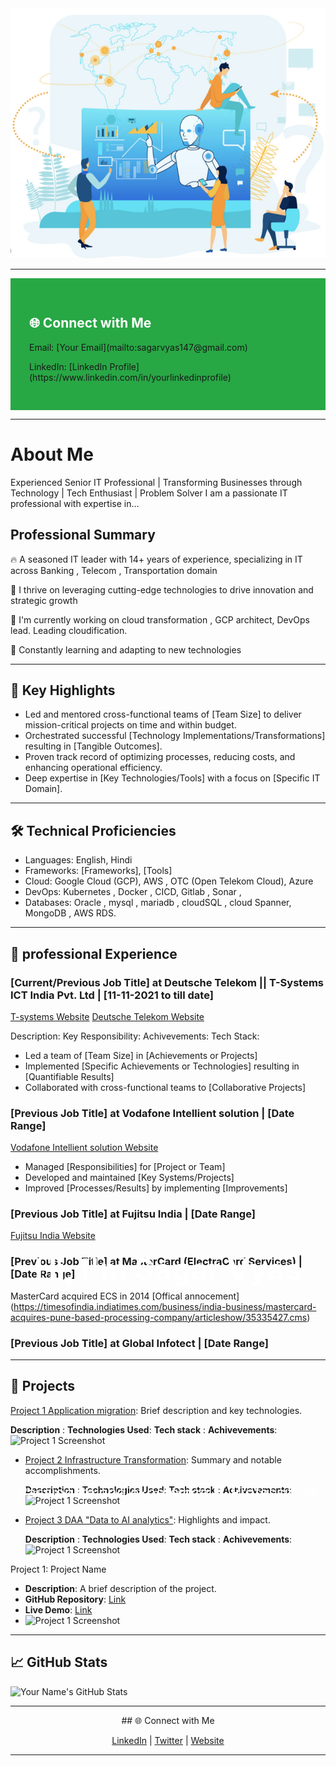 <!-- Section 1: profile image -->
<div align="center">
  <img src="AI-professional-image.jpg" width="800" height="400" alt="Header Image">
  <h1 style="position: absolute; top: 50%; left: 50%; transform: translate(-50%, -50%); color: white; font-size: 3rem;">Hi, I'm Sagar Vyas</h1>
  <p style="position: absolute; top: 60%; left: 50%; transform: translate(-50%, -50%); color: white; font-size: 1.5rem;">Passionate and expereince IT Professional</p>
</div>

---

<!-- Section 2: Connect with Me -->
<div align="left" style="background-color: #28A745; padding: 30px;">
  <h2 style="color: white;">🌐 Connect with Me</h2>
  <p>Email: [Your Email](mailto:sagarvyas147@gmail.com)</p>
  <p>LinkedIn: [LinkedIn Profile](https://www.linkedin.com/in/yourlinkedinprofile)</p>
</div>

---

# About Me

Experienced Senior IT Professional | Transforming Businesses through Technology | Tech Enthusiast | Problem Solver
I am a passionate IT professional with expertise in...

## Professional Summary

🔥 A seasoned IT leader with 14+ years of experience, specializing in IT across Banking , Telecom , Transportation domain

🚀 I thrive on leveraging cutting-edge technologies to drive innovation and strategic growth

🔭 I'm currently working on cloud transformation , GCP architect, DevOps lead. Leading cloudification.

🌱 Constantly learning and adapting to new technologies


---

## 💼 Key Highlights

- Led and mentored cross-functional teams of [Team Size] to deliver mission-critical projects on time and within budget.
- Orchestrated successful [Technology Implementations/Transformations] resulting in [Tangible Outcomes].
- Proven track record of optimizing processes, reducing costs, and enhancing operational efficiency.
- Deep expertise in [Key Technologies/Tools] with a focus on [Specific IT Domain].

---

## 🛠️ Technical Proficiencies

- Languages: English, Hindi
- Frameworks: [Frameworks], [Tools]
- Cloud: Google Cloud (GCP), AWS , OTC (Open Telekom Cloud), Azure
- DevOps: Kubernetes , Docker , CICD, Gitlab , Sonar ,
- Databases: Oracle , mysql , mariadb , cloudSQL , cloud Spanner, MongoDB , AWS RDS.

---

## 💼 professional Experience

### [Current/Previous Job Title] at Deutsche Telekom || T-Systems ICT India Pvt. Ltd  | [11-11-2021 to till date]

[T-systems Website](https://www.t-systems.com/in/en) 
[Deutsche Telekom Website](https://www.telekom.com/en/company/companyprofile/company-profile-625808)

Description:
Key Responsibility:
Achivevements:
Tech Stack:
- Led a team of [Team Size] in [Achievements or Projects]
- Implemented [Specific Achievements or Technologies] resulting in [Quantifiable Results]
- Collaborated with cross-functional teams to [Collaborative Projects]

### [Previous Job Title] at Vodafone Intellient solution | [Date Range]

[Vodafone Intellient solution Website](https://www.vodafone.com/careers/professional-career-areas/shared-services)

- Managed [Responsibilities] for [Project or Team]
- Developed and maintained [Key Systems/Projects]
- Improved [Processes/Results] by implementing [Improvements]

### [Previous Job Title] at Fujitsu India | [Date Range]
[Fujitsu India Website](https://www.fujitsu.com/in/)


### [Previous Job Title] at MasterCard (ElectraCard Services)  | [Date Range]

MasterCard acquired ECS in 2014 [Offical annocement] (https://timesofindia.indiatimes.com/business/india-business/mastercard-acquires-pune-based-processing-company/articleshow/35335427.cms)

### [Previous Job Title] at Global Infotect  | [Date Range]

---
## 🚀 Projects

[Project 1 Application migration](https://github.com/yourusername/project1): Brief description and key technologies.
     
   **Description** :
   **Technologies Used**:
   **Tech stack** :
   **Achivevements**:
  ![Project 1 Screenshot](project1-screenshot.png)

- [Project 2 Infrastructure Transformation](https://github.com/yourusername/project2): Summary and notable accomplishments.
  
   **Description** :
   **Technologies Used**:
   **Tech stack** :
   **Achivevements**:
   ![Project 1 Screenshot](project1-screenshot.png)

- [Project 3 DAA "Data to AI analytics"](https://github.com/yourusername/project3): Highlights and impact.

  **Description** :
  **Technologies Used**:
  **Tech stack** :
  **Achivevements**:
  ![Project 1 Screenshot](project1-screenshot.png)

Project 1: Project Name

- **Description**: A brief description of the project.
- **GitHub Repository**: [Link](https://github.com/yourusername/project1)
- **Live Demo**: [Link](https://yourwebsite.com/project1-demo)
- ![Project 1 Screenshot](project1-screenshot.png)

---
## 📈 GitHub Stats

![Your Name's GitHub Stats](https://github-readme-stats.vercel.app/api?username=yourusername&show_icons=true&theme=dark)

---
<div align="center">
## 🌐 Connect with Me

[LinkedIn](https://www.linkedin.com/in/yourlinkedinprofile) | 
[Twitter](https://twitter.com/yourtwitterhandle) | 
[Website](https://sagar-vyas-cloudification.github.io/DataCloudAI-Excellence-Portfolio/)
</div>

---
